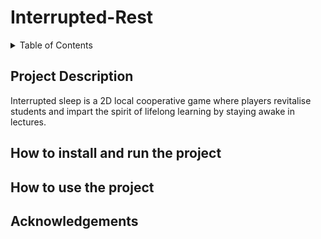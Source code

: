 # Interrupted-Rest

<details>
<summary>Table of Contents</summary>
<br>
*Project Description
<br>
*How to install and run the project
<br>
*How to use the project
<br>
*Acknowledgements
</details>

## Project Description
Interrupted sleep is a 2D local cooperative game where players revitalise students and impart the spirit of lifelong learning by staying awake in lectures.

## How to install and run the project

## How to use the project

## Acknowledgements
